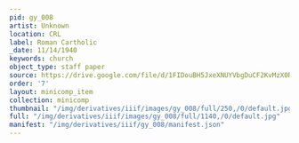```yaml
---
pid: gy_008
artist: Unknown
location: CRL
label: Roman Cartholic
_date: 11/14/1940
keywords: church
object_type: staff paper
source: https://drive.google.com/file/d/1FIDouBH5JxeXNUYVbgDuCF2KvMzX0Rxf/view?usp=sharing
order: '7'
layout: minicomp_item
collection: minicomp
thumbnail: "/img/derivatives/iiif/images/gy_008/full/250,/0/default.jpg"
full: "/img/derivatives/iiif/images/gy_008/full/1140,/0/default.jpg"
manifest: "/img/derivatives/iiif/gy_008/manifest.json"
---
```

